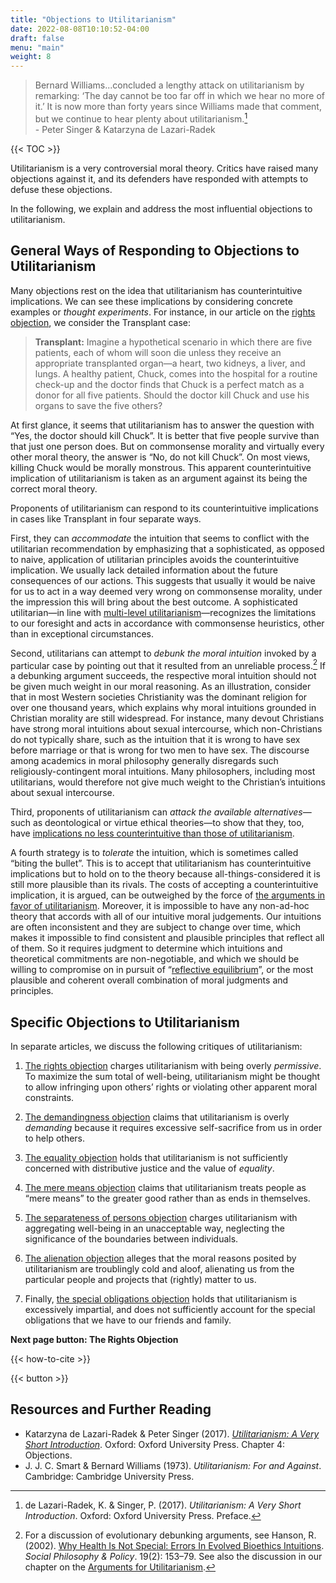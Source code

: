 ```yaml
---
title: "Objections to Utilitarianism"
date: 2022-08-08T10:10:52-04:00
draft: false
menu: "main"
weight: 8
---
```


> Bernard Williams...concluded a lengthy attack on utilitarianism by remarking: ‘The day cannot be too far off in which we hear no more of it.’ It is now more than forty years since Williams made that comment, but we continue to hear plenty about utilitarianism.[^1]  \
> \- Peter Singer & Katarzyna de Lazari-Radek

{{< TOC >}}

Utilitarianism is a very controversial moral theory. Critics have raised many objections against it, and its defenders have responded with attempts to defuse these objections.

In the following, we explain and address the most influential objections to utilitarianism.

## General Ways of Responding to Objections to Utilitarianism

Many objections rest on the idea that utilitarianism has counterintuitive implications. We can see these implications by considering concrete examples or _thought experiments_. For instance, in our article on the [rights objection](/objections-to-utilitarianism/rights), we consider the Transplant case:

> **Transplant:** Imagine a hypothetical scenario in which there are five patients, each of whom will soon die unless they receive an appropriate transplanted organ⁠—a heart, two kidneys, a liver, and lungs. A healthy patient, Chuck, comes into the hospital for a routine check-up and the doctor finds that Chuck is a perfect match as a donor for all five patients. Should the doctor kill Chuck and use his organs to save the five others?

At first glance, it seems that utilitarianism has to answer the question with “Yes, the doctor should kill Chuck”. It is better that five people survive than that just one person does. But on commonsense morality and virtually every other moral theory, the answer is “No, do not kill Chuck”. On most views, killing Chuck would be morally monstrous. This apparent counterintuitive implication of utilitarianism is taken as an argument against its being the correct moral theory.

Proponents of utilitarianism can respond to its counterintuitive implications in cases like Transplant in four separate ways.

First, they can _accommodate_ the intuition that seems to conflict with the utilitarian recommendation by emphasizing that a sophisticated, as opposed to naive, application of utilitarian principles avoids the counterintuitive implication. We usually lack detailed information about the future consequences of our actions. This suggests that usually it would be naive for us to act in a way deemed very wrong on commonsense morality, under the impression this will bring about the best outcome. A sophisticated utilitarian—in line with [multi-level utilitarianism](/types-of-utilitarianism#multi-level-utilitarianism-versus-single-level-utilitarianism)—recognizes the limitations to our foresight and acts in accordance with commonsense heuristics, other than in exceptional circumstances.

Second, utilitarians can attempt to _debunk the moral intuition_ invoked by a particular case by pointing out that it resulted from an unreliable process.[^2] If a debunking argument succeeds, the respective moral intuition should not be given much weight in our moral reasoning. As an illustration, consider that in most Western societies Christianity was the dominant religion for over one thousand years, which explains why moral intuitions grounded in Christian morality are still widespread. For instance, many devout Christians have strong moral intuitions about sexual intercourse, which non-Christians do not typically share, such as the intuition that it is wrong to have sex before marriage or that is wrong for two men to have sex. The discourse among academics in moral philosophy generally disregards such religiously-contingent moral intuitions. Many philosophers, including most utilitarians, would therefore not give much weight to the Christian’s intuitions about sexual intercourse.

Third, proponents of utilitarianism can _attack the available alternatives_—such as deontological or virtue ethical theories—to show that they, too, have [implications no less counterintuitive than those of utilitarianism](/arguments-for-utilitarianism#the-poverty-of-the-alternatives).

A fourth strategy is to _tolerate_ the intuition, which is sometimes called “biting the bullet”. This is to accept that utilitarianism has counterintuitive implications but to hold on to the theory because all-things-considered it is still more plausible than its rivals. The costs of accepting a counterintuitive implication, it is argued, can be outweighed by the force of [the arguments in favor of utilitarianism](/arguments-for-utilitarianism). Moreover, it is impossible to have any non-ad-hoc theory that accords with all of our intuitive moral judgements. Our intuitions are often inconsistent and they are subject to change over time, which makes it impossible to find consistent and plausible principles that reflect all of them. So it requires judgment to determine which intuitions and theoretical commitments are non-negotiable, and which we should be willing to compromise on in pursuit of “[reflective equilibrium](/arguments-for-utilitarianism#introduction-moral-methodology-amp-reflective-equilibrium)”, or the most plausible and coherent overall combination of moral judgments and principles.

## Specific Objections to Utilitarianism

In separate articles, we discuss the following critiques of utilitarianism:

1. [The rights objection](/objections-to-utilitarianism/rights) charges utilitarianism with being overly _permissive_. To maximize the sum total of well-being, utilitarianism might be thought to allow infringing upon others’ rights or violating other apparent moral constraints.

2. [The demandingness objection](/objections-to-utilitarianism/demandingness) claims that utilitarianism is overly _demanding_ because it requires excessive self-sacrifice from us in order to help others.

3. [The equality objection](/objections-to-utilitarianism/equality) holds that utilitarianism is not sufficiently concerned with distributive justice and the value of _equality_.

4. [The mere means objection](/objections-to-utilitarianism/mere-means) claims that utilitarianism treats people as “mere means” to the greater good rather than as ends in themselves.

5. [The separateness of persons objection](/objections-to-utilitarianism/separateness) charges utilitarianism with aggregating well-being in an unacceptable way, neglecting the significance of the boundaries between individuals.

6. [The alienation objection](/objections-to-utilitarianism/alienation) alleges that the moral reasons posited by utilitarianism are troublingly cold and aloof, alienating us from the particular people and projects that (rightly) matter to us.

7. Finally, [the special obligations objection](/objections-to-utilitarianism/special-obligations) holds that utilitarianism is excessively impartial, and does not sufficiently account for the special obligations that we have to our friends and family.

**Next page button: The Rights Objection**

{{< how-to-cite >}}

{{< button >}}

## Resources and Further Reading

* Katarzyna de Lazari-Radek & Peter Singer (2017). _[Utilitarianism: A Very Short Introduction](https://global.oup.com/academic/product/utilitarianism-a-very-short-introduction-9780198728795?cc=de&lang=en&)_. Oxford: Oxford University Press. Chapter 4: Objections.
* J. J. C. Smart & Bernard Williams (1973). _Utilitarianism: For and Against_. Cambridge: Cambridge University Press.

[^1]:
     de Lazari-Radek, K. & Singer, P. (2017). _Utilitarianism: A Very Short Introduction_. Oxford: Oxford University Press. Preface.

[^2]:
     For a discussion of evolutionary debunking arguments, see Hanson, R. (2002). [Why Health Is Not Special: Errors In Evolved Bioethics Intuitions](http://mason.gmu.edu/~rhanson/bioerr.pdf). _Social Philosophy & Policy_. 19(2): 153–79. See also the discussion in our chapter on the [Arguments for Utilitarianism](/arguments-for-utilitarianism#evolutionary-debunking-arguments).
